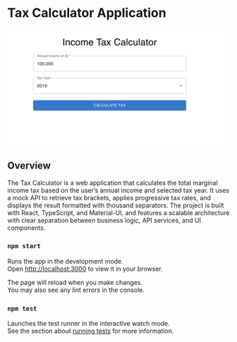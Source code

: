 # Tax Calculator Application

![alt text](tax.png)

## Overview

The Tax Calculator is a web application that calculates the total marginal income tax based on the user’s annual income and selected tax year. It uses a mock API to retrieve tax brackets, applies progressive tax rates, and displays the result formatted with thousand separators. The project is built with React, TypeScript, and Material-UI, and features a scalable architecture with clear separation between business logic, API services, and UI components.


### `npm start`

Runs the app in the development mode.\
Open [http://localhost:3000](http://localhost:3000) to view it in your browser.

The page will reload when you make changes.\
You may also see any lint errors in the console.

### `npm test`

Launches the test runner in the interactive watch mode.\
See the section about [running tests](https://facebook.github.io/create-react-app/docs/running-tests) for more information.
